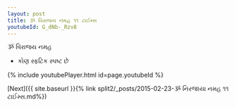 ```yaml
---
layout: post
title: ૐ વિરાજય નમહ ૧૧ ટાઈમ્સ
youtubeId: G_dNb-_Rzv8
---
```

 
 
 ૐ વિરાજય નમહ  
 
 -  કોણ સ્ફટિક સ્પષ્ટ છે 
 
  
 
  
 
 
 
 
 
 


{% include youtubePlayer.html id=page.youtubeId %}
 
[Next]({{ site.baseurl }}{% link  split2/_posts/2015-02-23-ૐ નિરજાયા નમહ ૧૧ ટાઈમ્સ.md%})
 
